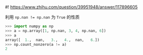 #! https://www.zhihu.com/question/39951948/answer/117896605

[comment]: <> (Answer URL: https://www.zhihu.com/question/39951948/answer/117896605)
[comment]: <> (Question Title: python 统计array中nan的个数要怎么做？)
[comment]: <> (Author Name: 采石工)
[comment]: <> (Create Time: 2016-08-20 13:42:33)

利用 `np.nan != np.nan` 为 `True` 的性质  

```python
>>> import numpy as np
>>> a = np.array([1, np.nan, 3, 4, np.nan, 6])
>>> a
array([  1.,  nan,   3.,   4.,  nan,   6.])
>>> np.count_nonzero(a != a)
2
```
